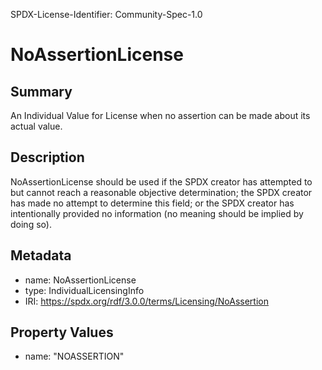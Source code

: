 SPDX-License-Identifier: Community-Spec-1.0

# NoAssertionLicense

## Summary
An Individual Value for License when no assertion can be made about its actual value.


## Description

NoAssertionLicense should be used if the SPDX creator has attempted to but cannot reach a reasonable objective determination;
the SPDX creator has made no attempt to determine this field; or
the SPDX creator has intentionally provided no information (no meaning should be implied by doing so).

## Metadata

- name: NoAssertionLicense
- type: IndividualLicensingInfo
- IRI: https://spdx.org/rdf/3.0.0/terms/Licensing/NoAssertion

## Property Values

- name: "NOASSERTION"

